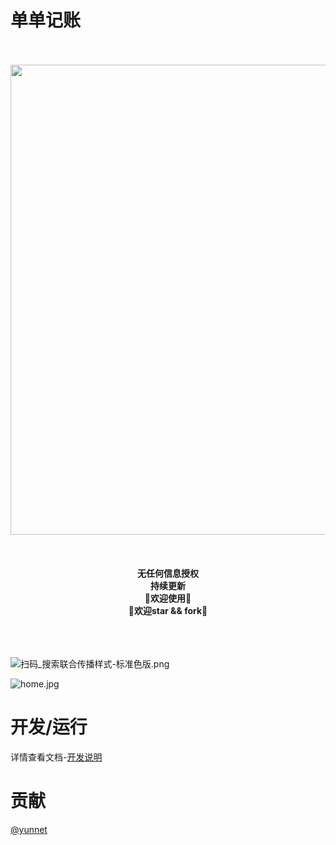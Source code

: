# 单单记账
<p align="center">
<br><br>
  <img width="828" height="752" src="https://i.loli.net/2019/09/25/ZgszKMi8TluwGcj.jpg"><br>
  <br><br><br>
  <b>无任何信息授权</b><br>
  <b>持续更新</b><br>
  <b>🎉欢迎使用🎉</b><br>
  <b>🎉欢迎star && fork🎉</b><br>
  <br><br><br>
</p>

![扫码_搜索联合传播样式-标准色版.png](https://i.loli.net/2019/09/12/7L5QH9Pk2aODtJb.jpg)

  

![home.jpg](https://i.loli.net/2021/08/13/6QIRmlMd5thEpwb.png)

# 开发/运行

详情查看文档-[开发说明](https://github.com/GzhiYi/dandan-account/blob/master/INSTALL.md)

# 贡献
[@yunnet](https://github.com/yunnet)
